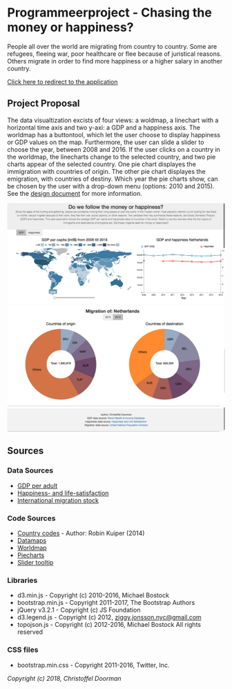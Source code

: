# Programmeerproject - Chasing the money or happiness?
People all over the world are migrating from country to country. Some are refugees, fleeing war, poor healthcare or flee because of juristical reasons. Others migrate in order to find more happiness or a higher salary in another country.

[Click here to redirect to the application](https://stof95.github.io/Programmeerproject/project/html)

## Project Proposal
The data visualtization excists of four views: a woldmap, a linechart with a horizontal time axis and two y-axi: a GDP and a happiness axis. The worldmap has a buttontool, which let the user choose to display happiness or GDP values on the map. Furthermore, the user can slide a slider to choose the year, between 2008 and 2016. If the user clicks on a country in the worldmap, the linecharts change to the selected country, and two pie charts appear of the selected country. One pie chart displayes the immigration with countries of origin. The other pie chart displayes the emigration, with countries of destiny. Which year the pie charts show, can be chosen by the user with a drop-down menu (options: 2010 and 2015). See the [design document](/DESIGN.md) for more information.

![](/doc/final-snap1.png)
![](/doc/final-snap2.png)
![](/doc/final-snap3.png)


## Sources

### Data Sources
* [GDP per adult](http://wid.world/data/)
* [Happiness- and life-satisfaction](https://ourworldindata.org/happiness-and-life-satisfaction/)
* [International migration stock](http://www.un.org/en/development/desa/population/migration/data/estimates2/estimates17.shtml)

### Code Sources
* [Country codes](https://data.mprog.nl/course/30%20Homework/140%20D3%20Map/countries.js) - Author: Robin Kuiper (2014)
* [Datamaps](http://datamaps.github.io/)
* [Worldmap](http://bl.ocks.org/tomschulze/961d57bd1bbd2a9ef993f2e8645cb8d2)
* [Piecharts](https://bl.ocks.org/mbostock/3887235)
* [Slider tooltip](https://css-tricks.com/value-bubbles-for-range-inputs/)

### Libraries
* d3.min.js - Copyright (c) 2010-2016, Michael Bostock
* bootstrap.min.js - Copyright 2011-2017, The Bootstrap Authors
* jQuery v3.2.1 - Copyright (c) JS Foundation
* d3.legend.js - Copyright (c) 2012, ziggy.jonsson.nyc@gmail.com
* topojson.js - Copyright (c) 2012-2016, Michael Bostock All rights reserved

### CSS files
* bootstrap.min.css - Copyright 2011-2016, Twitter, Inc.


*Copyright (c) 2018, Christoffel Doorman*
